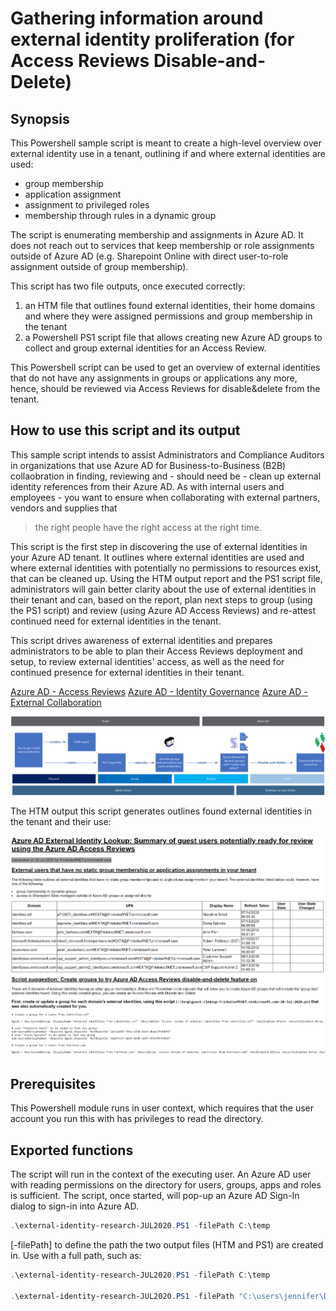 # Gathering information around external identity proliferation (for Access Reviews Disable-and-Delete)
## Synopsis

This Powershell sample script is meant to create a high-level overview over external identity use in a tenant, outlining if and where external identities are used:
* group membership
* application assignment
* assignment to privileged roles
* membership through rules in a dynamic group

The script is enumerating membership and assignments in Azure AD. It does not reach out to services that keep membership or role assignments outside of Azure AD (e.g. Sharepoint Online with direct user-to-role assignment outside of group membership).

This script has two file outputs, once executed correctly:
1. an HTM file that outlines found external identities, their home domains and where they were assigned permissions and group membership in the tenant
2. a Powershell PS1 script file that allows creating new Azure AD groups to collect and group external identities for an Access Review.

This Powershell script can be used to get an overview of external identities that do not have any assignments in groups or applications any more, hence, should be reviewed via Access Reviews for disable&delete from the tenant.

## How to use this script and its output

This sample script intends to assist Administrators and Compliance Auditors in organizations that use Azure AD for Business-to-Business (B2B) collaobration in finding, reviewing and - should need be - clean up external identity references from their Azure AD. As with internal users and employees - you want to ensure when collaborating with external partners, vendors and supplies that 

> the right people have the right access at the right time.

This script is the first step in discovering the use of external identities in your Azure AD tenant. It outlines where external identities are used and where external identities with potentially no permissions to resources exist, that can be cleaned up. Using the HTM output report and the PS1 script file, administrators will gain better clarity about the use of external identities in their tenant and can, based on the report, plan next steps to group (using the PS1 script) and review (using Azure AD Access Reviews) and re-attest continued need for external identities in the tenant.

This script drives awareness of external identities and prepares administrators to be able to plan their Access Reviews deployment and setup, to review external identities' access, as well as the need for continued presence for external identities in their tenant.

[Azure AD - Access Reviews](https://docs.microsoft.com/en-us/azure/active-directory/governance/access-reviews-overview)
[Azure AD - Identity Governance](https://docs.microsoft.com/en-us/azure/active-directory/governance/identity-governance-overview)
[Azure AD - External Collaboration](https://docs.microsoft.com/en-us/azure/active-directory/b2b/what-is-b2b)

![How we suggest you use this script](./screenshots/ExternalIdentityUse.png)

The HTM output this script generates outlines found external identities in the tenant and their use:

![The HTM output file generated from the script](./screenshots/HTM-output.png)


## Prerequisites
This Powershell module runs in user context, which requires that the user account you run this with has privileges to read the directory.

## Exported functions
The script will run in the context of the executing user. An Azure AD user with reading permissions on the directory for users, groups, apps and roles is sufficient. The script, once started, will pop-up an Azure AD Sign-In dialog to sign-in into Azure AD.
```Powershell
.\external-identity-research-JUL2020.PS1 -filePath C:\temp
```


[-filePath] to define the path the two output files (HTM and PS1) are created in. Use with a full path, such as:

```Powershell
.\external-identity-research-JUL2020.PS1 -filePath C:\temp

.\external-identity-research-JUL2020.PS1 -filePath "C:\users\jennifer\Downloads\script files"
```



